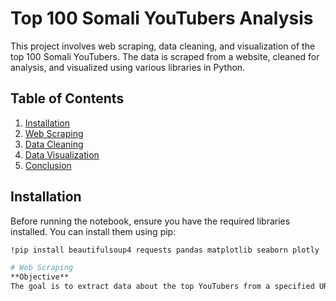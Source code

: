 # Top 100 Somali YouTubers Analysis

This project involves web scraping, data cleaning, and visualization of the top 100 Somali YouTubers. The data is scraped from a website, cleaned for analysis, and visualized using various libraries in Python.

## Table of Contents

1. [Installation](#installation)
2. [Web Scraping](#web-scraping)
3. [Data Cleaning](#data-cleaning)
4. [Data Visualization](#data-visualization)
5. [Conclusion](#conclusion)

## Installation

Before running the notebook, ensure you have the required libraries installed. You can install them using pip:

```bash
!pip install beautifulsoup4 requests pandas matplotlib seaborn plotly

# Web Scraping
**Objective**
The goal is to extract data about the top YouTubers from a specified URL.
